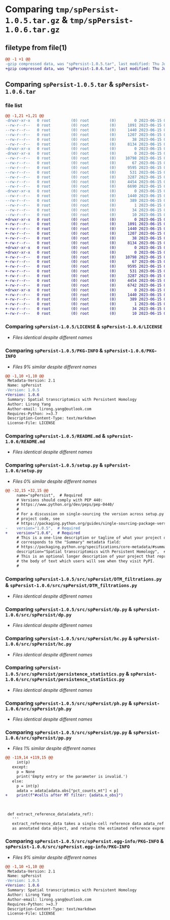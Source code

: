 # Comparing `tmp/spPersist-1.0.5.tar.gz` & `tmp/spPersist-1.0.6.tar.gz`

## filetype from file(1)

```diff
@@ -1 +1 @@
-gzip compressed data, was "spPersist-1.0.5.tar", last modified: Thu Jun 15 04:15:04 2023, max compression
+gzip compressed data, was "spPersist-1.0.6.tar", last modified: Thu Jun 15 05:26:04 2023, max compression
```

## Comparing `spPersist-1.0.5.tar` & `spPersist-1.0.6.tar`

### file list

```diff
@@ -1,21 +1,21 @@
-drwxr-xr-x   0 root         (0) root         (0)        0 2023-06-15 04:15:04.160978 spPersist-1.0.5/
--rw-r--r--   0 root         (0) root         (0)     1091 2023-06-15 04:00:09.000000 spPersist-1.0.5/LICENSE
--rw-r--r--   0 root         (0) root         (0)     1440 2023-06-15 04:15:04.160978 spPersist-1.0.5/PKG-INFO
--rw-r--r--   0 root         (0) root         (0)     1207 2023-06-15 04:00:09.000000 spPersist-1.0.5/README.md
--rw-r--r--   0 root         (0) root         (0)       38 2023-06-15 04:15:04.160978 spPersist-1.0.5/setup.cfg
--rw-r--r--   0 root         (0) root         (0)     8134 2023-06-15 04:14:41.000000 spPersist-1.0.5/setup.py
-drwxr-xr-x   0 root         (0) root         (0)        0 2023-06-15 04:15:04.156977 spPersist-1.0.5/src/
-drwxr-xr-x   0 root         (0) root         (0)        0 2023-06-15 04:15:04.158978 spPersist-1.0.5/src/spPersist/
--rw-r--r--   0 root         (0) root         (0)    10798 2023-06-15 03:59:24.000000 spPersist-1.0.5/src/spPersist/DTM_filtrations.py
--rw-r--r--   0 root         (0) root         (0)       67 2023-06-15 03:59:24.000000 spPersist-1.0.5/src/spPersist/__init__.py
--rw-r--r--   0 root         (0) root         (0)     9595 2023-06-15 04:14:16.000000 spPersist-1.0.5/src/spPersist/dp.py
--rw-r--r--   0 root         (0) root         (0)      531 2023-06-15 03:59:24.000000 spPersist-1.0.5/src/spPersist/hc.py
--rw-r--r--   0 root         (0) root         (0)     3287 2023-06-15 03:59:24.000000 spPersist-1.0.5/src/spPersist/persistence_statistics.py
--rw-r--r--   0 root         (0) root         (0)     4454 2023-06-15 03:59:24.000000 spPersist-1.0.5/src/spPersist/ph.py
--rw-r--r--   0 root         (0) root         (0)     6690 2023-06-15 03:59:24.000000 spPersist-1.0.5/src/spPersist/pp.py
-drwxr-xr-x   0 root         (0) root         (0)        0 2023-06-15 04:15:04.160978 spPersist-1.0.5/src/spPersist.egg-info/
--rw-r--r--   0 root         (0) root         (0)     1440 2023-06-15 04:15:04.000000 spPersist-1.0.5/src/spPersist.egg-info/PKG-INFO
--rw-r--r--   0 root         (0) root         (0)      389 2023-06-15 04:15:04.000000 spPersist-1.0.5/src/spPersist.egg-info/SOURCES.txt
--rw-r--r--   0 root         (0) root         (0)        1 2023-06-15 04:15:04.000000 spPersist-1.0.5/src/spPersist.egg-info/dependency_links.txt
--rw-r--r--   0 root         (0) root         (0)       34 2023-06-15 04:15:04.000000 spPersist-1.0.5/src/spPersist.egg-info/requires.txt
--rw-r--r--   0 root         (0) root         (0)       10 2023-06-15 04:15:04.000000 spPersist-1.0.5/src/spPersist.egg-info/top_level.txt
+drwxr-xr-x   0 root         (0) root         (0)        0 2023-06-15 05:26:04.774878 spPersist-1.0.6/
+-rw-r--r--   0 root         (0) root         (0)     1091 2023-06-15 05:25:44.000000 spPersist-1.0.6/LICENSE
+-rw-r--r--   0 root         (0) root         (0)     1440 2023-06-15 05:26:04.773878 spPersist-1.0.6/PKG-INFO
+-rw-r--r--   0 root         (0) root         (0)     1207 2023-06-15 05:25:44.000000 spPersist-1.0.6/README.md
+-rw-r--r--   0 root         (0) root         (0)       38 2023-06-15 05:26:04.774878 spPersist-1.0.6/setup.cfg
+-rw-r--r--   0 root         (0) root         (0)     8134 2023-06-15 05:25:44.000000 spPersist-1.0.6/setup.py
+drwxr-xr-x   0 root         (0) root         (0)        0 2023-06-15 05:26:04.768877 spPersist-1.0.6/src/
+drwxr-xr-x   0 root         (0) root         (0)        0 2023-06-15 05:26:04.771878 spPersist-1.0.6/src/spPersist/
+-rw-r--r--   0 root         (0) root         (0)    10798 2023-06-15 05:23:44.000000 spPersist-1.0.6/src/spPersist/DTM_filtrations.py
+-rw-r--r--   0 root         (0) root         (0)       67 2023-06-15 05:23:42.000000 spPersist-1.0.6/src/spPersist/__init__.py
+-rw-r--r--   0 root         (0) root         (0)     9595 2023-06-15 05:23:42.000000 spPersist-1.0.6/src/spPersist/dp.py
+-rw-r--r--   0 root         (0) root         (0)      531 2023-06-15 05:23:42.000000 spPersist-1.0.6/src/spPersist/hc.py
+-rw-r--r--   0 root         (0) root         (0)     3287 2023-06-15 05:23:43.000000 spPersist-1.0.6/src/spPersist/persistence_statistics.py
+-rw-r--r--   0 root         (0) root         (0)     4454 2023-06-15 05:23:42.000000 spPersist-1.0.6/src/spPersist/ph.py
+-rw-r--r--   0 root         (0) root         (0)     6742 2023-06-15 05:25:11.000000 spPersist-1.0.6/src/spPersist/pp.py
+drwxr-xr-x   0 root         (0) root         (0)        0 2023-06-15 05:26:04.773878 spPersist-1.0.6/src/spPersist.egg-info/
+-rw-r--r--   0 root         (0) root         (0)     1440 2023-06-15 05:26:04.000000 spPersist-1.0.6/src/spPersist.egg-info/PKG-INFO
+-rw-r--r--   0 root         (0) root         (0)      389 2023-06-15 05:26:04.000000 spPersist-1.0.6/src/spPersist.egg-info/SOURCES.txt
+-rw-r--r--   0 root         (0) root         (0)        1 2023-06-15 05:26:04.000000 spPersist-1.0.6/src/spPersist.egg-info/dependency_links.txt
+-rw-r--r--   0 root         (0) root         (0)       34 2023-06-15 05:26:04.000000 spPersist-1.0.6/src/spPersist.egg-info/requires.txt
+-rw-r--r--   0 root         (0) root         (0)       10 2023-06-15 05:26:04.000000 spPersist-1.0.6/src/spPersist.egg-info/top_level.txt
```

### Comparing `spPersist-1.0.5/LICENSE` & `spPersist-1.0.6/LICENSE`

 * *Files identical despite different names*

### Comparing `spPersist-1.0.5/PKG-INFO` & `spPersist-1.0.6/PKG-INFO`

 * *Files 9% similar despite different names*

```diff
@@ -1,10 +1,10 @@
 Metadata-Version: 2.1
 Name: spPersist
-Version: 1.0.5
+Version: 1.0.6
 Summary: Spatial transcriptomics with Persistent Homology
 Author: Lirong Yang
 Author-email: lirong.yang@outlook.com
 Requires-Python: >=3.7
 Description-Content-Type: text/markdown
 License-File: LICENSE
```

### Comparing `spPersist-1.0.5/README.md` & `spPersist-1.0.6/README.md`

 * *Files identical despite different names*

### Comparing `spPersist-1.0.5/setup.py` & `spPersist-1.0.6/setup.py`

 * *Files 0% similar despite different names*

```diff
@@ -32,15 +32,15 @@
     name="spPersist",  # Required
     # Versions should comply with PEP 440:
     # https://www.python.org/dev/peps/pep-0440/
     #
     # For a discussion on single-sourcing the version across setup.py and the
     # project code, see
     # https://packaging.python.org/guides/single-sourcing-package-version/
-    version="1.0.5",  # Required
+    version="1.0.6",  # Required
     # This is a one-line description or tagline of what your project does. This
     # corresponds to the "Summary" metadata field:
     # https://packaging.python.org/specifications/core-metadata/#summary
     description="Spatial transcriptomics with Persistent Homology",  # Optional
     # This is an optional longer description of your project that represents
     # the body of text which users will see when they visit PyPI.
     #
```

### Comparing `spPersist-1.0.5/src/spPersist/DTM_filtrations.py` & `spPersist-1.0.6/src/spPersist/DTM_filtrations.py`

 * *Files identical despite different names*

### Comparing `spPersist-1.0.5/src/spPersist/dp.py` & `spPersist-1.0.6/src/spPersist/dp.py`

 * *Files identical despite different names*

### Comparing `spPersist-1.0.5/src/spPersist/hc.py` & `spPersist-1.0.6/src/spPersist/hc.py`

 * *Files identical despite different names*

### Comparing `spPersist-1.0.5/src/spPersist/persistence_statistics.py` & `spPersist-1.0.6/src/spPersist/persistence_statistics.py`

 * *Files identical despite different names*

### Comparing `spPersist-1.0.5/src/spPersist/ph.py` & `spPersist-1.0.6/src/spPersist/ph.py`

 * *Files identical despite different names*

### Comparing `spPersist-1.0.5/src/spPersist/pp.py` & `spPersist-1.0.6/src/spPersist/pp.py`

 * *Files 1% similar despite different names*

```diff
@@ -119,14 +119,15 @@
     int(p)
   except:
     p = None
     print('Empty entry or the parameter is invalid.')
   else:
     p = int(p)
     adata = adata[adata.obs["pct_counts_mt"] < p]
+    print(f"#cells after MT filter: {adata.n_obs}")
 
 
 
 def extract_reference_data(adata_ref):
   '''
   extract_reference_data takes a single-cell reference data adata_ref
   as annotated data object, and returns the estimated reference expression
```

### Comparing `spPersist-1.0.5/src/spPersist.egg-info/PKG-INFO` & `spPersist-1.0.6/src/spPersist.egg-info/PKG-INFO`

 * *Files 9% similar despite different names*

```diff
@@ -1,10 +1,10 @@
 Metadata-Version: 2.1
 Name: spPersist
-Version: 1.0.5
+Version: 1.0.6
 Summary: Spatial transcriptomics with Persistent Homology
 Author: Lirong Yang
 Author-email: lirong.yang@outlook.com
 Requires-Python: >=3.7
 Description-Content-Type: text/markdown
 License-File: LICENSE
```

